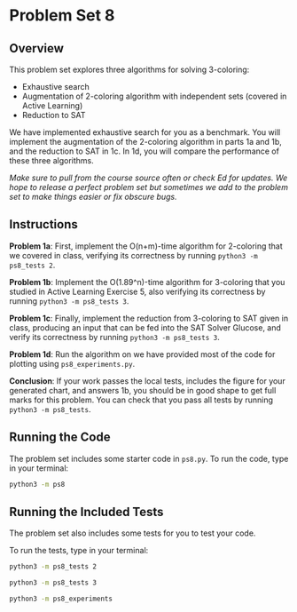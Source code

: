 # Problem Set 8

## Overview

This problem set explores three algorithms for solving 3-coloring:
- Exhaustive search
- Augmentation of 2-coloring algorithm with independent sets (covered in Active Learning)
- Reduction to SAT

We have implemented exhaustive search for you as a benchmark. You will implement the augmentation of the 2-coloring algorithm in parts 1a and 1b, and the reduction to SAT in 1c. In 1d, you will compare the performance of these three algorithms.

*Make sure to pull from the course source often or check Ed for updates. We hope to release a perfect problem set but sometimes we add to the problem set to make things easier or fix obscure bugs.*

## Instructions

**Problem 1a**: First, implement the O(n+m)-time algorithm for 2-coloring that we covered in class, verifying its correctness by running `python3 -m ps8_tests 2`.

**Problem 1b**: Implement the O(1.89^n)-time algorithm for 3-coloring that you studied in Active Learning Exercise 5, also verifying its correctness by running `python3 -m ps8_tests 3`.

**Problem 1c**: Finally, implement the reduction from 3-coloring to SAT given in class,  producing an input that can be fed into the SAT Solver Glucose, and verify its correctness by running `python3 -m ps8_tests 3`.

**Problem 1d**: Run the algorithm on we have provided most of the code for plotting using `ps8_experiments.py`.

**Conclusion**: If your work passes the local tests, includes the figure for your generated chart, and answers 1b, you should be in good shape to get full marks for this problem.
You can check that you pass all tests by running `python3 -m ps8_tests`.

## Running the Code

The problem set includes some starter code in `ps8.py`. To run the code, type in your terminal:

```bash
python3 -m ps8
```

## Running the Included Tests

The problem set also includes some tests for you to test your code.

To run the tests, type in your terminal:

```bash
python3 -m ps8_tests 2
```

```bash
python3 -m ps8_tests 3
```

```bash
python3 -m ps8_experiments
```